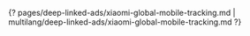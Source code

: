 {? pages/deep-linked-ads/xiaomi-global-mobile-tracking.md | multilang/deep-linked-ads/xiaomi-global-mobile-tracking.md ?}
